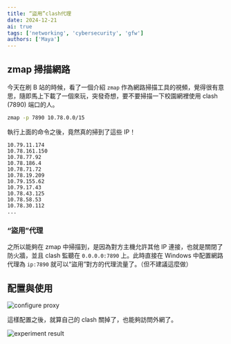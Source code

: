 ```yaml
---
title: “盜用”clash代理
date: 2024-12-21
ai: true
tags: ['networking', 'cybersecurity', 'gfw']
authors: ['Maya']
---
```


## zmap 掃描網路

今天在刷 B 站的時候，看了一個介紹 `zmap` 作為網路掃描工具的視頻，覺得很有意思，隨即馬上下載了一個來玩，突發奇想，要不要掃描一下校園網裡使用 clash (7890) 端口的人。

```bash
zmap -p 7890 10.78.0.0/15
```

執行上面的命令之後，竟然真的掃到了這些 IP！

```
10.79.11.174
10.78.161.150
10.78.77.92
10.78.186.4
10.78.71.72
10.78.19.209
10.79.155.62
10.79.17.43
10.78.43.125
10.78.58.53
10.78.30.112
...
```

### “盜用”代理

之所以能夠在 zmap 中掃描到，是因為對方主機允許其他 IP 連接，也就是關閉了防火牆，並且 clash 監聽在 `0.0.0.0:7890` 上。此時直接在 Windows 中配置網路代理為 `ip:7890` 就可以“盜用”對方的代理流量了。（但不建議這麼做）

## 配置與使用

![configure proxy](/networking/scan_clash.png)

這樣配置之後，就算自己的 clash 關掉了，也能夠訪問外網了。

![experiment result](/networking/result.png)
